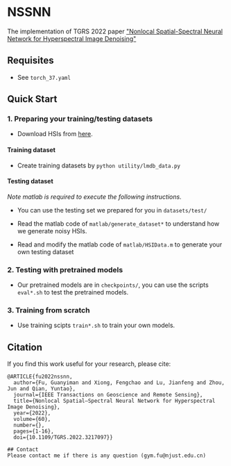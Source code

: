 # NSSNN

The implementation of TGRS 2022 paper ["Nonlocal Spatial-Spectral Neural Network for Hyperspectral Image Denoising"](https://ieeexplore.ieee.org/abstract/document/9930129/)

## Requisites
* See ```torch_37.yaml```

## Quick Start

### 1. Preparing your training/testing datasets

* Download HSIs from [here](https://njusteducn-my.sharepoint.com/:f:/g/personal/119106032867_njust_edu_cn/EhlvptVmZohEpjkNnu9P_xQBCJfpcSzXTg_omD2YCvXuIA?e=Xzy29C).

#### Training dataset

* Create training datasets by ```python utility/lmdb_data.py```

#### Testing dataset

*Note matlab is required to execute the following instructions.*

* You can use the testing set we prepared for you in ```datasets/test/```

* Read the matlab code of ```matlab/generate_dataset*``` to understand how we generate noisy HSIs.

* Read and modify the matlab code of ```matlab/HSIData.m``` to generate your own testing dataset

### 2. Testing with pretrained models

* Our pretrained models are in ```checkpoints/```, you can use the scripts ```eval*.sh``` to test the pretrained models.

### 3. Training from scratch

* Use training scipts ```train*.sh``` to train your own models.

## Citation
If you find this work useful for your research, please cite: 
```
@ARTICLE{fu2022nssnn,
  author={Fu, Guanyiman and Xiong, Fengchao and Lu, Jianfeng and Zhou, Jun and Qian, Yuntao},
  journal={IEEE Transactions on Geoscience and Remote Sensing}, 
  title={Nonlocal Spatial–Spectral Neural Network for Hyperspectral Image Denoising}, 
  year={2022},
  volume={60},
  number={},
  pages={1-16},
  doi={10.1109/TGRS.2022.3217097}}

## Contact
Please contact me if there is any question (gym.fu@njust.edu.cn)  
